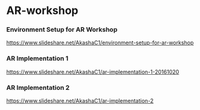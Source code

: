 # AR-workshop

### Environment Setup for AR Workshop
https://www.slideshare.net/AkashaC1/environment-setup-for-ar-workshop

### AR Implementation 1
https://www.slideshare.net/AkashaC1/ar-implementation-1-20161020

### AR Implementation 2
https://www.slideshare.net/AkashaC1/ar-implementation-2
